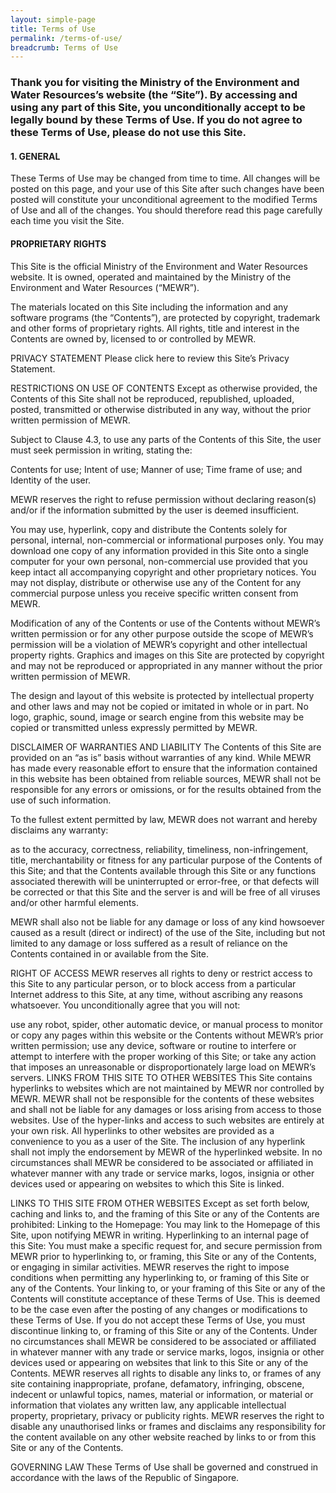 ```yaml
---
layout: simple-page
title: Terms of Use
permalink: /terms-of-use/
breadcrumb: Terms of Use
---
```

### Thank you for visiting the Ministry of the Environment and Water Resources’s website (the “Site”). By accessing and using any part of this Site, you unconditionally accept to be legally bound by these Terms of Use. If you do not agree to these Terms of Use, please do not use this Site.

#### 1. GENERAL

These Terms of Use may be changed from time to time. All changes will be posted on this page, and your use of this Site after such changes have been posted will constitute your unconditional agreement to the modified Terms of Use and all of the changes. You should therefore read this page carefully each time you visit the Site.

#### PROPRIETARY RIGHTS

This Site is the official Ministry of the Environment and Water Resources website. It is owned, operated and maintained by the Ministry of the Environment and Water Resources (“MEWR”).

The materials located on this Site including the information and any software programs (the “Contents”), are protected by copyright, trademark and other forms of proprietary rights. All rights, title and interest in the Contents are owned by, licensed to or controlled by MEWR.

PRIVACY STATEMENT
Please click here to review this Site’s Privacy Statement.

RESTRICTIONS ON USE OF CONTENTS
Except as otherwise provided, the Contents of this Site shall not be reproduced, republished, uploaded, posted, transmitted or otherwise distributed in any way, without the prior written permission of MEWR.

Subject to Clause 4.3, to use any parts of the Contents of this Site, the user must seek permission in writing, stating the:

Contents for use; 
Intent of use; 
Manner of use; 
Time frame of use; and 
Identity of the user.

MEWR reserves the right to refuse permission without declaring reason(s) and/or if the information submitted by the user is deemed insufficient.

You may use, hyperlink, copy and distribute the Contents solely for personal, internal, non-commercial or informational purposes only. You may download one copy of any information provided in this Site onto a single computer for your own personal, non-commercial use provided that you keep intact all accompanying copyright and other proprietary notices. You may not display, distribute or otherwise use any of the Content for any commercial purpose unless you receive specific written consent from MEWR.

Modification of any of the Contents or use of the Contents without MEWR’s written permission or for any other purpose outside the scope of MEWR’s permission will be a violation of MEWR’s copyright and other intellectual property rights. Graphics and images on this Site are protected by copyright and may not be reproduced or appropriated in any manner without the prior written permission of MEWR.

The design and layout of this website is protected by intellectual property and other laws and may not be copied or imitated in whole or in part. No logo, graphic, sound, image or search engine from this website may be copied or transmitted unless expressly permitted by MEWR.

DISCLAIMER OF WARRANTIES AND LIABILITY
The Contents of this Site are provided on an “as is” basis without warranties of any kind. While MEWR has made every reasonable effort to ensure that the information contained in this website has been obtained from reliable sources, MEWR shall not be responsible for any errors or omissions, or for the results obtained from the use of such information.

To the fullest extent permitted by law, MEWR does not warrant and hereby disclaims any warranty:

as to the accuracy, correctness, reliability, timeliness, non-infringement, title, merchantability or fitness for any particular purpose of the Contents of this Site; and
that the Contents available through this Site or any functions associated therewith will be uninterrupted or error-free, or that defects will be corrected or that this Site and the server is and will be free of all viruses and/or other harmful elements.

MEWR shall also not be liable for any damage or loss of any kind howsoever caused as a result (direct or indirect) of the use of the Site, including but not limited to any damage or loss suffered as a result of reliance on the Contents contained in or available from the Site.

RIGHT OF ACCESS
MEWR reserves all rights to deny or restrict access to this Site to any particular person, or to block access from a particular Internet address to this Site, at any time, without ascribing any reasons whatsoever. 
You unconditionally agree that you will not:

use any robot, spider, other automatic device, or manual process to monitor or copy any pages within this website or the Contents without MEWR’s prior written permission;
use any device, software or routine to interfere or attempt to interfere with the proper working of this Site; or
take any action that imposes an unreasonable or disproportionately large load on MEWR’s servers.
LINKS FROM THIS SITE TO OTHER WEBSITES
This Site contains hyperlinks to websites which are not maintained by MEWR nor controlled by MEWR. MEWR shall not be responsible for the contents of these websites and shall not be liable for any damages or loss arising from access to those websites. Use of the hyper-links and access to such websites are entirely at your own risk. All hyperlinks to other websites are provided as a convenience to you as a user of the Site. The inclusion of any hyperlink shall not imply the endorsement by MEWR of the hyperlinked website. In no circumstances shall MEWR be considered to be associated or affiliated in whatever manner with any trade or service marks, logos, insignia or other devices used or appearing on websites to which this Site is linked.

LINKS TO THIS SITE FROM OTHER WEBSITES
Except as set forth below, caching and links to, and the framing of this Site or any of the Contents are prohibited: Linking to the Homepage: You may link to the Homepage of this Site, upon notifying MEWR in writing. Hyperlinking to an internal page of this Site: You must make a specific request for, and secure permission from MEWR prior to hyperlinking to, or framing, this Site or any of the Contents, or engaging in similar activities. MEWR reserves the right to impose conditions when permitting any hyperlinking to, or framing of this Site or any of the Contents. Your linking to, or your framing of this Site or any of the Contents will constitute acceptance of these Terms of Use. This is deemed to be the case even after the posting of any changes or modifications to these Terms of Use. If you do not accept these Terms of Use, you must discontinue linking to, or framing of this Site or any of the Contents. Under no circumstances shall MEWR be considered to be associated or affiliated in whatever manner with any trade or service marks, logos, insignia or other devices used or appearing on websites that link to this Site or any of the Contents. MEWR reserves all rights to disable any links to, or frames of any site containing inappropriate, profane, defamatory, infringing, obscene, indecent or unlawful topics, names, material or information, or material or information that violates any written law, any applicable intellectual property, proprietary, privacy or publicity rights. MEWR reserves the right to disable any unauthorised links or frames and disclaims any responsibility for the content available on any other website reached by links to or from this Site or any of the Contents.

GOVERNING LAW
These Terms of Use shall be governed and construed in accordance with the laws of the Republic of Singapore.
